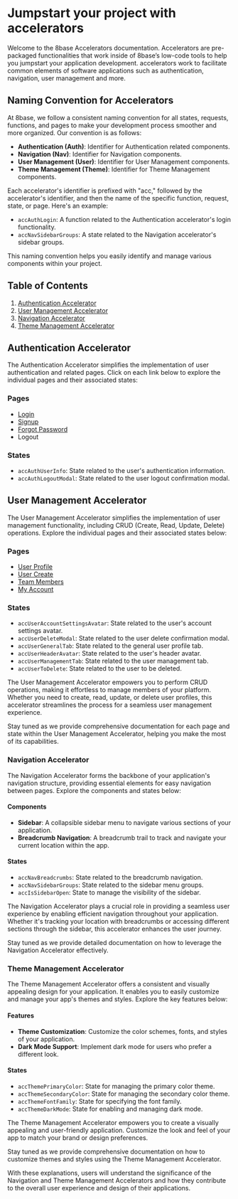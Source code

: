 # Jumpstart your project with accelerators

Welcome to the 8base Accelerators documentation. Accelerators are pre-packaged functionalities that work inside of 8base’s low-code tools to help you jumpstart your application development. accelerators work to facilitate common elements of software applications such as authentication, navigation, user management and more.

## Naming Convention for Accelerators

At 8base, we follow a consistent naming convention for all states, requests, functions, and pages to make your development process smoother and more organized. Our convention is as follows:

- **Authentication (Auth)**: Identifier for Authentication related components.
- **Navigation (Nav)**: Identifier for Navigation components.
- **User Management (User)**: Identifier for User Management components.
- **Theme Management (Theme)**: Identifier for Theme Management components.

Each accelerator's identifier is prefixed with "acc," followed by the accelerator's identifier, and then the name of the specific function, request, state, or page. Here's an example:

- `accAuthLogin`: A function related to the Authentication accelerator's login functionality.
- `accNavSidebarGroups`: A state related to the Navigation accelerator's sidebar groups.

This naming convention helps you easily identify and manage various components within your project.

## Table of Contents

1. [Authentication Accelerator](#authentication-accelerator)
2. [User Management Accelerator](#user-management-accelerator)
3. [Navigation Accelerator](#navigation-accelerator)
4. [Theme Management Accelerator](#theme-management-accelerator)

## Authentication Accelerator

The Authentication Accelerator simplifies the implementation of user authentication and related pages. Click on each link below to explore the individual pages and their associated states:

### Pages

- [Login](./authentication-accelerator/login.md)
- [Signup](./authentication-accelerator/signup.md)
- [Forgot Password](./authentication-accelerator/forgot-password.md)
- Logout

### States

- `accAuthUserInfo`: State related to the user's authentication information.
- `accAuthLogoutModal`: State related to the user logout confirmation modal.

## User Management Accelerator

The User Management Accelerator simplifies the implementation of user management functionality, including CRUD (Create, Read, Update, Delete) operations. Explore the individual pages and their associated states below:

### Pages

- [User Profile](./user-management-accelerator/user-profile.md)
- [User Create](./user-management-accelerator/user-create.md)
- [Team Members](./user-management-accelerator/team-members.md)
- [My Account](./user-management-accelerator/my-account.md)

### States

- `accUserAccountSettingsAvatar`: State related to the user's account settings avatar.
- `accUserDeleteModal`: State related to the user delete confirmation modal.
- `accUserGeneralTab`: State related to the general user profile tab.
- `accUserHeaderAvatar`: State related to the user's header avatar.
- `accUserManagementTab`: State related to the user management tab.
- `accUserToDelete`: State related to the user to be deleted.

The User Management Accelerator empowers you to perform CRUD operations, making it effortless to manage members of your platform. Whether you need to create, read, update, or delete user profiles, this accelerator streamlines the process for a seamless user management experience.

Stay tuned as we provide comprehensive documentation for each page and state within the User Management Accelerator, helping you make the most of its capabilities.

### Navigation Accelerator

The Navigation Accelerator forms the backbone of your application's navigation structure, providing essential elements for easy navigation between pages. Explore the components and states below:

#### Components

- **Sidebar**: A collapsible sidebar menu to navigate various sections of your application.
- **Breadcrumb Navigation**: A breadcrumb trail to track and navigate your current location within the app.

#### States

- `accNavBreadcrumbs`: State related to the breadcrumb navigation.
- `accNavSidebarGroups`: State related to the sidebar menu groups.
- `accIsSidebarOpen`: State to manage the visibility of the sidebar.

The Navigation Accelerator plays a crucial role in providing a seamless user experience by enabling efficient navigation throughout your application. Whether it's tracking your location with breadcrumbs or accessing different sections through the sidebar, this accelerator enhances the user journey.

Stay tuned as we provide detailed documentation on how to leverage the Navigation Accelerator effectively.

### Theme Management Accelerator

The Theme Management Accelerator offers a consistent and visually appealing design for your application. It enables you to easily customize and manage your app's themes and styles. Explore the key features below:

#### Features

- **Theme Customization**: Customize the color schemes, fonts, and styles of your application.
- **Dark Mode Support**: Implement dark mode for users who prefer a different look.

#### States

- `accThemePrimaryColor`: State for managing the primary color theme.
- `accThemeSecondaryColor`: State for managing the secondary color theme.
- `accThemeFontFamily`: State for specifying the font family.
- `accThemeDarkMode`: State for enabling and managing dark mode.

The Theme Management Accelerator empowers you to create a visually appealing and user-friendly application. Customize the look and feel of your app to match your brand or design preferences.

Stay tuned as we provide comprehensive documentation on how to customize themes and styles using the Theme Management Accelerator.

With these explanations, users will understand the significance of the Navigation and Theme Management Accelerators and how they contribute to the overall user experience and design of their applications.
